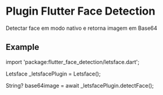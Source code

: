 # Plugin Flutter Face Detection

Detectar face em modo nativo e retorna imagem em Base64

## Example
import 'package:flutter_face_detection/letsface.dart';

Letsface _letsfacePlugin = Letsface();

String? base64image = await _letsfacePlugin.detectFace();

